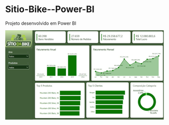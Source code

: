 # Sitio-Bike--Power-BI
Projeto desenvolvido em Power BI

![Screenshot](https://raw.githubusercontent.com/olivierdenilson/Sitio-Bike---Power-BI/main/painel_bike.jpg)
